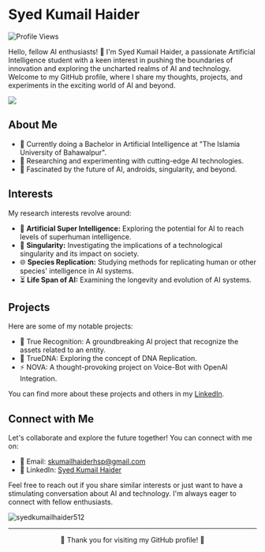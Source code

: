 <!-- Your Name -->
# Syed Kumail Haider

![Profile Views](https://komarev.com/ghpvc/?username=Syedkumailhaider512)

<!-- Introduction -->
Hello, fellow AI enthusiasts! 👋 I'm Syed Kumail Haider, a passionate Artificial Intelligence student with a keen interest in pushing the boundaries of innovation and exploring the uncharted realms of AI and technology. Welcome to my GitHub profile, where I share my thoughts, projects, and experiments in the exciting world of AI and beyond.

![](https://github-readme-streak-stats.herokuapp.com/?user=syedkumailhaider512&theme=dark&hide_border=false)<br/>

<!-- About Me -->
## About Me

- 🧠 Currently doing a Bachelor in Artificial Intelligence at "The Islamia University of Bahawalpur".
- 🔬 Researching and experimenting with cutting-edge AI technologies.
- 🚀 Fascinated by the future of AI, androids, singularity, and beyond.

<!-- Interests -->
## Interests

My research interests revolve around:

- 🤖 **Artificial Super Intelligence:** Exploring the potential for AI to reach levels of superhuman intelligence.
- 🌌 **Singularity:** Investigating the implications of a technological singularity and its impact on society.
- 🌐 **Species Replication:** Studying methods for replicating human or other species' intelligence in AI systems.
- ⏳ **Life Span of AI:** Examining the longevity and evolution of AI systems.

<!-- Projects -->
## Projects

Here are some of my notable projects:

- 🤖 True Recognition: A groundbreaking AI project that recognize the assets related to an entity.
- 🚀 TrueDNA: Exploring the concept of DNA Replication.
- ⚡ NOVA: A thought-provoking project on Voice-Bot with OpenAI Integration.

You can find more about these projects and others in my [LinkedIn](https://www.linkedin.com/in/syedkumailhaider).

<!-- Connect with Me -->
## Connect with Me

Let's collaborate and explore the future together! You can connect with me on:

- 📧 Email: [skumailhaiderhsp@gmail.com](mailto:skumailhaiderhsp@gmail.com)
- 💼 LinkedIn: [Syed Kumail Haider](https://www.linkedin.com/in/syedkumailhaider)

Feel free to reach out if you share similar interests or just want to have a stimulating conversation about AI and technology. I'm always eager to connect with fellow enthusiasts.

<p><img src="https://github-readme-stats.vercel.app/api/top-langs?username=syedkumailhaider512&show_icons=true&theme=dark&locale=en&layout=compact" alt="syedkumailhaider512" /></p>

<!-- Footer -->
---

<p align="center">
  🌟 Thank you for visiting my GitHub profile! 🌟
</p>

